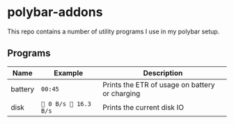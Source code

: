 # polybar-addons

This repo contains a number of utility programs I use in my polybar setup.

## Programs

| Name    | Example              | Description                                    |
|---------|----------------------|------------------------------------------------|
| battery | `00:45`              | Prints the ETR of usage on battery or charging |
| disk    | ` 0 B/s  16.3 B/s` | Prints the current disk IO                     |

